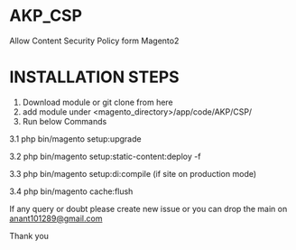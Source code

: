 # AKP_CSP

Allow Content Security Policy form Magento2

# INSTALLATION STEPS
1. Download module or git clone from here
2. add module under <magento_directory>/app/code/AKP/CSP/
3. Run below Commands

3.1 php bin/magento setup:upgrade 

3.2 php bin/magento setup:static-content:deploy -f 

3.3 php bin/magento setup:di:compile (if site on production mode) 

3.4 php bin/magento cache:flush

If any query or doubt please create new issue or you can drop the main on anant101289@gmail.com

Thank you
